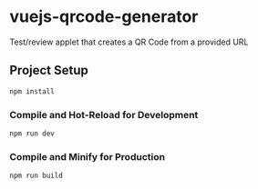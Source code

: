 # vuejs-qrcode-generator

Test/review applet that creates a QR Code from a provided URL

## Project Setup

```sh
npm install
```

### Compile and Hot-Reload for Development

```sh
npm run dev
```

### Compile and Minify for Production

```sh
npm run build
```
